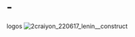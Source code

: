 # -
logos
![2craiyon_220617_lenin__construct](https://github.com/user-attachments/assets/42a98352-6d0b-4520-a60f-1519cd5a4f75)
